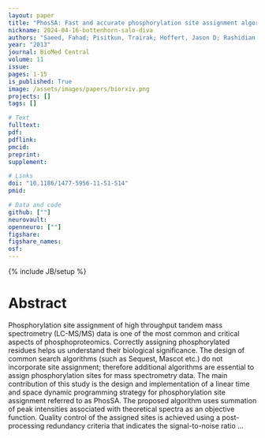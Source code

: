 ```yaml
---
layout: paper
title: "PhosSA: Fast and accurate phosphorylation site assignment algorithm for mass spectrometry data"
nickname: 2024-04-16-bottenhorn-salo-diva
authors: "Saeed, Fahad; Pisitkun, Trairak; Hoffert, Jason D; Rashidian, Sara; Wang, Guanghui; Gucek, Marjan; Knepper, Mark A; "
year: "2013"
journal: BioMed Central
volume: 11
issue:
pages: 1-15
is_published: True
image: /assets/images/papers/biorxiv.png
projects: []
tags: []

# Text
fulltext:
pdf:
pdflink:
pmcid:
preprint: 
supplement:

# Links
doi: "10.1186/1477-5956-11-S1-S14"
pmid:

# Data and code
github: [""]
neurovault:
openneuro: [""]
figshare:
figshare_names:
osf:
---
```

{% include JB/setup %}

# Abstract

Phosphorylation site assignment of high throughput tandem mass spectrometry (LC-MS/MS) data is one of the most common and critical aspects of phosphoproteomics. Correctly assigning phosphorylated residues helps us understand their biological significance. The design of common search algorithms (such as Sequest, Mascot etc.) do not incorporate site assignment; therefore additional algorithms are essential to assign phosphorylation sites for mass spectrometry data. The main contribution of this study is the design and implementation of a linear time and space dynamic programming strategy for phosphorylation site assignment referred to as PhosSA. The proposed algorithm uses summation of peak intensities associated with theoretical spectra as an objective function. Quality control of the assigned sites is achieved using a post-processing redundancy criteria that indicates the signal-to-noise ratio …
